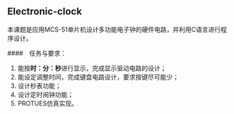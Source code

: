 ## Electronic-clock

本课题是应用MCS-51单片机设计多功能电子钟的硬件电路，并利用C语言进行程序设计。

####　任务与要求：

1. 能按**时：分：秒**进行显示，完成显示驱动电路的设计；
2. 能设定调整时间，完成键盘电路设计，要求按键尽可能少；
3. 设计秒表功能；
4. 设计定时闹钟功能；
5. PROTUES仿真实现。
